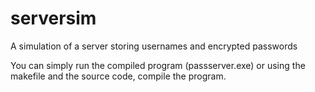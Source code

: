 # serversim
A simulation of a server storing usernames and encrypted passwords

You can simply run the compiled program (passserver.exe) or using the makefile and the source code, compile the program.
